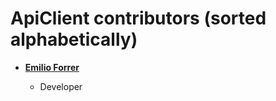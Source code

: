 ApiClient contributors (sorted alphabetically)
============================================

* **[Emilio Forrer](https://github.com/emilioforrer)**

  * Developer
